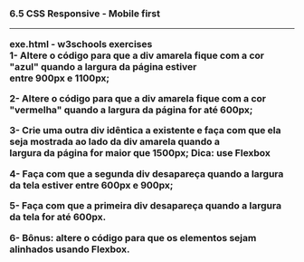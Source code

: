 <h3>6.5 CSS Responsive - Mobile first</strong>

---

<strong>exe.html</strong> - w3schools exercises<br>
1- Altere o código para que a div amarela fique com a cor "azul" quando a largura da página estiver<br>
entre 900px e 1100px;

2- Altere o código para que a div amarela fique com a cor "vermelha" quando a largura da página for até 600px;

3- Crie uma outra div idêntica a existente e faça com que ela seja mostrada ao lado da div amarela quando a<br>
largura da página for maior que 1500px; Dica: use Flexbox

4- Faça com que a segunda div desapareça quando a largura da tela estiver entre 600px e 900px;

5- Faça com que a primeira div desapareça quando a largura da tela for até 600px.

6- Bônus: altere o código para que os elementos sejam alinhados usando Flexbox.